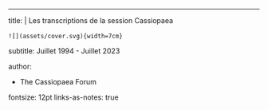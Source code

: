 ---
title: |
    Les transcriptions de la session Cassiopaea
    
    ![](assets/cover.svg){width=7cm}  
subtitle: Juillet 1994 - Juillet 2023

author:
- The Cassiopaea Forum

fontsize: 12pt
links-as-notes: true